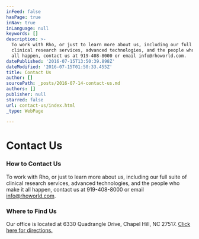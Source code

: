 ```yaml
---
inFeed: false
hasPage: true
inNav: true
inLanguage: null
keywords: []
description: >-
  To work with Rho, or just to learn more about us, including our full suite of
  clinical research services, advanced technologies, and the people who make it
  all happen, contact us at 919-408-8000 or email info@rhoworld.com. 
datePublished: '2016-07-15T13:50:39.898Z'
dateModified: '2016-07-15T01:50:33.455Z'
title: Contact Us
author: []
sourcePath: _posts/2016-07-14-contact-us.md
authors: []
publisher: null
starred: false
url: contact-us/index.html
_type: WebPage

---
```

# Contact Us

### How to Contact Us

To work with Rho, or just to learn more about us, including our full suite of clinical research services, advanced technologies, and the people who make it all happen, contact us at 919-408-8000 or email [info@rhoworld.com][0]. 

### Where to Find Us

Our office is located at 6330 Quadrangle Drive, Chapel Hill, NC 27517\. [Click here for directions.][1]

[0]: mailto:info@rhoworld.com
[1]: https://www.google.com/maps/place/6330+Quadrangle+Dr,+Chapel+Hill,+NC+27517/@35.9098654,-78.9797396,17z/data=!3m1!4b1!4m2!3m1!1s0x89ace86106a9e789:0x7f4d3a8d815fee31?hl=en